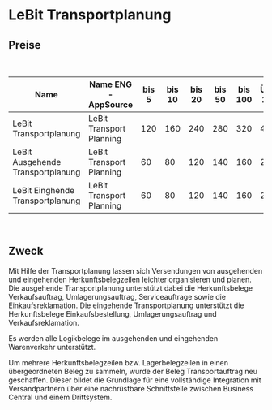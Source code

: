# LeBit Transportplanung 

## Preise

<br>

| Name                                    | Name ENG -AppSource               | bis 5 | bis 10 | bis 20 | bis 50 | bis 100 | Über 100 |
|-----------------------------------------|-----------------------------------|-------|--------|--------|--------|---------|----------|
| LeBit Transportplanung                  | LeBit Transport Planning          | 120   | 160    | 240    | 280    | 320     | 400      |
| LeBit Ausgehende Transportplanung       | LeBit Transport Planning          | 60    | 80     | 120    | 140    | 160     | 200      |
| LeBit Einghende Transportplanung        | LeBit Transport Planning          | 60    | 80     | 120    | 140    | 160     | 200      |

<br>

## Zweck

Mit Hilfe der Transportplanung lassen sich Versendungen von ausgehenden
und eingehenden Herkunftsbelegzeilen leichter organisieren und planen.
Die ausgehende Transportplanung unterstützt dabei die Herkunftsbelege
Verkaufsauftrag, Umlagerungsauftrag, Serviceauftrage sowie die
Einkaufsreklamation. Die eingehende Transportplanung unterstützt die
Herkunftsbelege Einkaufsbestellung, Umlagerungsauftrag und
Verkaufsreklamation.

Es werden alle Logikbelege im ausgehenden und eingehenden Warenverkehr
unterstützt.

Um mehrere Herkunftsbelegzeilen bzw. Lagerbelegzeilen in einen
übergeordneten Beleg zu sammeln, wurde der Beleg Transportauftrag neu
geschaffen. Dieser bildet die Grundlage für eine vollständige
Integration mit Versandpartnern über eine nachrüstbare Schnittstelle
zwischen Business Central und einem Drittsystem.

